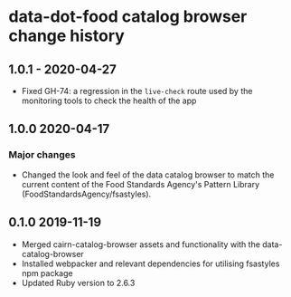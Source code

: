 # data-dot-food catalog browser change history

## 1.0.1 - 2020-04-27

- Fixed GH-74: a regression in the `live-check` route used by
  the monitoring tools to check the health of the app

## 1.0.0 2020-04-17

### Major changes

- Changed the look and feel of the data catalog browser to match the current content
  of the Food Standards Agency's Pattern Library (FoodStandardsAgency/fsastyles).

## 0.1.0 2019-11-19

- Merged cairn-catalog-browser assets and functionality with the data-catalog-browser
- Installed webpacker and relevant dependencies for utilising fsastyles npm package
- Updated Ruby version to 2.6.3
